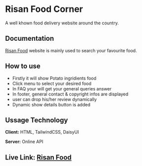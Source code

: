 
# Risan Food Corner

A well khown food delivery website around the country.



## Documentation

[Risan Food](https://linktodocumentation) website is mainly used to search your favourite food.



## How to use

- Firstly it will show Potato ingridients food
- Click menu to select your desired food
- In FAQ your will get your general queries answer
- In footer, general contact & copyright infos are displayed
- user can drop his/her review dynamically
- Dynamic show details button is added


## Ussage Technology

**Client:** HTML, TailwindCSS, DaisyUI

**Server:** Online API

## Live Link: [Risan Food]([https://linktodocumentation](https://rasel07ice.github.io/Risan_Food_Corner/))


